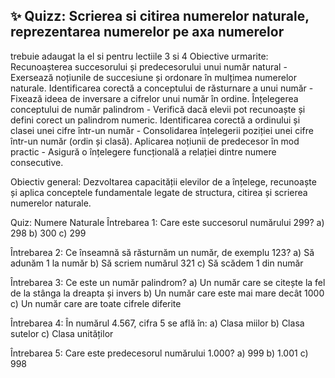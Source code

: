 ## ✨ Quizz: Scrierea si citirea numerelor naturale, reprezentarea numerelor pe axa numerelor

trebuie adaugat la el si pentru lectiile 3 si 4
Obiective urmarite:
Recunoașterea succesorului și predecesorului unui număr natural - Exersează noțiunile de succesiune și ordonare în mulțimea numerelor naturale.
Identificarea corectă a conceptului de răsturnare a unui număr - Fixează ideea de inversare a cifrelor unui număr în ordine.
Înțelegerea conceptului de număr palindrom - Verifică dacă elevii pot recunoaște și defini corect un palindrom numeric.
Identificarea corectă a ordinului și clasei unei cifre într-un număr - Consolidarea înțelegerii poziției unei cifre într-un număr (ordin și clasă).
Aplicarea noțiunii de predecesor în mod practic - Asigură o înțelegere funcțională a relației dintre numere consecutive.

Obiectiv general:
Dezvoltarea capacității elevilor de a înțelege, recunoaște și aplica conceptele fundamentale legate de structura, citirea și scrierea numerelor naturale.

Quiz: Numere Naturale
Întrebarea 1:
Care este succesorul numărului 299?
a) 298
b) 300
c) 299

Întrebarea 2:
Ce înseamnă să răsturnăm un număr, de exemplu 123?
a) Să adunăm 1 la număr
b) Să scriem numărul 321
c) Să scădem 1 din număr

Întrebarea 3:
Ce este un număr palindrom?
a) Un număr care se citește la fel de la stânga la dreapta și invers
b) Un număr care este mai mare decât 1000
c) Un număr care are toate cifrele diferite

Întrebarea 4:
În numărul 4.567, cifra 5 se află în:
a) Clasa miilor
b) Clasa sutelor
c) Clasa unităților

Întrebarea 5:
Care este predecesorul numărului 1.000?
a) 999
b) 1.001
c) 998